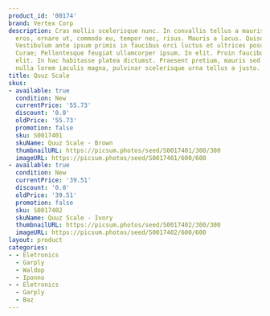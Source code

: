 ```yaml
---
product_id: '00174'
brand: Vertex Corp
description: Cras mollis scelerisque nunc. In convallis tellus a mauris. Donec sem
  eros, ornare ut, commodo eu, tempor nec, risus. Mauris a lacus. Quisque id risus.
  Vestibulum ante ipsum primis in faucibus orci luctus et ultrices posuere cubilia
  Curae; Pellentesque feugiat ullamcorper ipsum. In elit. Proin faucibus convallis
  elit. In hac habitasse platea dictumst. Praesent pretium, mauris sed fermentum hendrerit,
  nulla lorem iaculis magna, pulvinar scelerisque urna tellus a justo.
title: Quuz Scale
skus:
- available: true
  condition: New
  currentPrice: '55.73'
  discount: '0.0'
  oldPrice: '55.73'
  promotion: false
  sku: S0017401
  skuName: Quuz Scale - Brown
  thumbnailURL: https://picsum.photos/seed/S0017401/300/300
  imageURL: https://picsum.photos/seed/S0017401/600/600
- available: true
  condition: New
  currentPrice: '39.51'
  discount: '0.0'
  oldPrice: '39.51'
  promotion: false
  sku: S0017402
  skuName: Quuz Scale - Ivory
  thumbnailURL: https://picsum.photos/seed/S0017402/300/300
  imageURL: https://picsum.photos/seed/S0017402/600/600
layout: product
categories:
- - Eletronics
  - Garply
  - Waldop
  - Iponno
- - Eletronics
  - Garply
  - Baz
---
```

